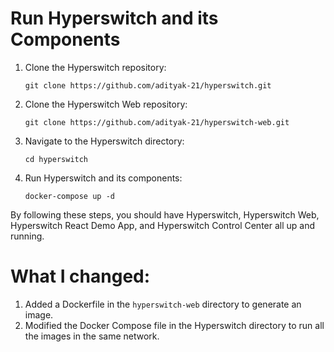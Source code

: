 <!-- You can run hyperswitch, hyperswitch-web, hyperswitch-react-demo-app and hypersiwtch-control-center all by running this in terminal:
1. git clone https://github.com/juspay/hyperswitch
2. git clone https://github.com/adityak-21/hyperswitch-web.git
3. cd hyperswitch
4. docker compose up -d

What I did:
1. Added a dockerfile in hyperswitch-web which generates an image
2. Changed docker-compose file in hyperswitch for running all the images in the same network -->
<!DOCTYPE html>
<html lang="en">
<head>
<meta charset="UTF-8">
<meta name="viewport" content="width=device-width, initial-scale=1.0">
<title>Run Hyperswitch and Components</title>
</head>
<body>

<h1>Run Hyperswitch and its Components</h1>

<ol>
  <li>Clone the Hyperswitch repository:</li>
  <pre><code>git clone https://github.com/adityak-21/hyperswitch.git</code></pre>

  <li>Clone the Hyperswitch Web repository:</li>
  <pre><code>git clone https://github.com/adityak-21/hyperswitch-web.git</code></pre>

  <li>Navigate to the Hyperswitch directory:</li>
  <pre><code>cd hyperswitch</code></pre>

  <li>Run Hyperswitch and its components:</li>
  <pre><code>docker-compose up -d</code></pre>
</ol>

<p>By following these steps, you should have Hyperswitch, Hyperswitch Web, Hyperswitch React Demo App, and Hyperswitch Control Center all up and running.</p>

<h1>What I changed:</h1>

<ol>
    <li>Added a Dockerfile in the <code>hyperswitch-web</code> directory to generate an image.</li>
    <li>Modified the Docker Compose file in the Hyperswitch directory to run all the images in the same network.</li>
</ol>

</body>
</html>

